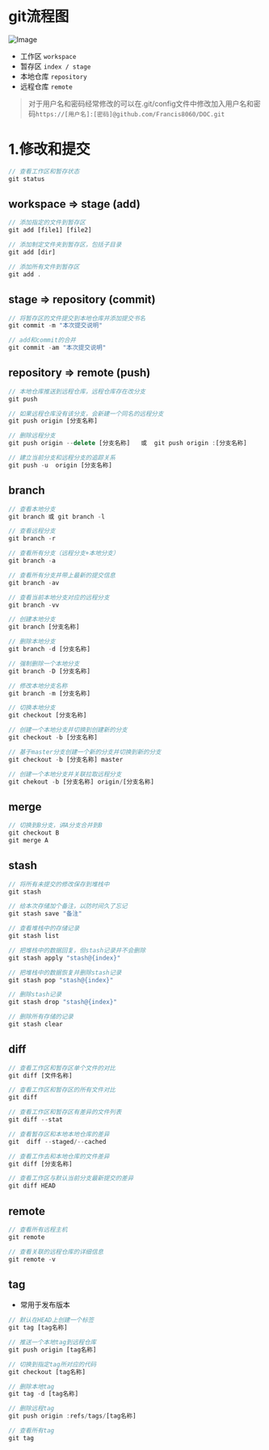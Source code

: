 # git流程图
![Image](https://user-gold-cdn.xitu.io/2020/6/15/172b390eab77fcbd?imageView2/0/w/1280/h/960/format/webp/ignore-error/1)
- 工作区    `workspace`
- 暂存区    `index / stage`
- 本地仓库  `repository`
- 远程仓库  `remote`

> 对于用户名和密码经常修改的可以在.git/config文件中修改加入用户名和密码`https://[用户名]:[密码]@github.com/Francis8060/DOC.git`

# 1.修改和提交
``` js
// 查看工作区和暂存状态
git status 
```

## workspace => stage (add)
``` js
// 添加指定的文件到暂存区
git add [file1] [file2]

// 添加制定文件夹到暂存区，包括子目录
git add [dir]

// 添加所有文件到暂存区
git add .
```

## stage => repository (commit)
``` js
// 将暂存区的文件提交到本地仓库并添加提交书名
git commit -m "本次提交说明"

// add和commit的合并
git commit -am "本次提交说明"
```

## repository => remote (push)
``` js
// 本地仓库推送到远程仓库，远程仓库存在改分支
git push

// 如果远程仓库没有该分支，会新建一个同名的远程分支
git push origin [分支名称]

// 删除远程分支
git push origin --delete [分支名称]   或  git push origin :[分支名称] 

// 建立当前分支和远程分支的追踪关系
git push -u  origin [分支名称]
```

## branch
``` js
// 查看本地分支
git branch 或 git branch -l

// 查看远程分支
git branch -r

// 查看所有分支（远程分支+本地分支）
git branch -a

// 查看所有分支并带上最新的提交信息
git branch -av

// 查看当前本地分支对应的远程分支
git branch -vv

// 创建本地分支
git branch [分支名称]

// 删除本地分支
git branch -d [分支名称]

// 强制删除一个本地分支
git branch -D [分支名称]

// 修改本地分支名称
git branch -m [分支名称]

// 切换本地分支
git checkout [分支名称]

// 创建一个本地分支并切换到创建新的分支
git checkout -b [分支名称]

// 基于master分支创建一个新的分支并切换到新的分支
git checkout -b [分支名称] master

// 创建一个本地分支并关联拉取远程分支
git chekout -b [分支名称] origin/[分支名称]
```

## merge
``` js
// 切换到B分支，讲A分支合并到B
git checkout B
git merge A
```

## stash
``` js
// 将所有未提交的修改保存到堆栈中
git stash

// 给本次存储加个备注，以防时间久了忘记
git stash save "备注"

// 查看堆栈中的存储记录
git stash list

// 把堆栈中的数据回复，但stash记录并不会删除
git stash apply "stash@{index}"

// 把堆栈中的数据恢复并删除stash记录
git stash pop "stash@{index}"

// 删除stash记录
git stash drop "stash@{index}"

// 删除所有存储的记录
git stash clear
```

## diff
``` js
// 查看工作区和暂存区单个文件的对比
git diff [文件名称]

// 查看工作区和暂存区的所有文件对比
git diff

// 查看工作区和暂存区有差异的文件列表
git diff --stat

// 查看暂存区和本地本地仓库的差异
git  diff --staged/--cached

// 查看工作去和本地仓库的文件差异
git diff [分支名称]

// 查看工作区与默认当前分支最新提交的差异
git diff HEAD
```

## remote
``` js
// 查看所有远程主机
git remote

// 查看关联的远程仓库的详细信息
git remote -v
```

## tag
-  常用于发布版本
``` js
// 默认在HEAD上创建一个标签
git tag [tag名称]

// 推送一个本地tag到远程仓库
git push origin [tag名称]

// 切换到指定tag所对应的代码
git checkout [tag名称]

// 删除本地tag
git tag -d [tag名称]

// 删除远程tag
git push origin :refs/tags/[tag名称]

// 查看所有tag
git tag
```